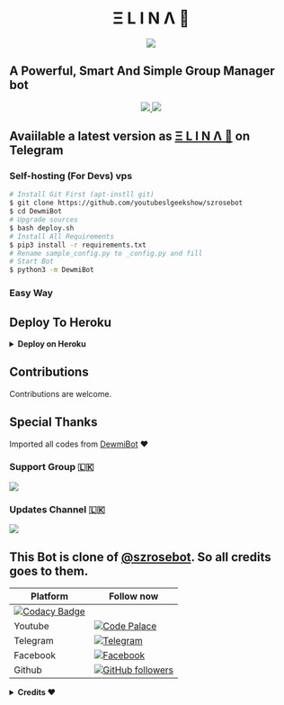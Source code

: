 <h1 align="center">Ξ L I N Λ 👸</h3> 

<p align="center"><a href="https://t.me/sl_bot_zone"><img src="https://telegra.ph/file/c0afb228c4b1fcefac3bb.jpg"></a></p>
<h2>A Powerful, Smart And Simple Group Manager bot </h2>

<p align="center">
  <a href="https://github.com/TeamElina/TheElinBot/stargazers">
    <img src="https://img.shields.io/github/stars/TeamElina/TheElinBot?style=social">

  </a>
  
  <a href="https://github.com/TeamElina/TheElinBot/fork">
    <img src="https://img.shields.io/github/forks/TeamElina/TheElinBot?label=Fork&style=social">

  </a>  
</p>


## Avaiilable a latest version as  [Ξ L I N Λ 👸](https://t.me/TheElinaBot) on Telegram

### Self-hosting (For Devs) vps
```sh
# Install Git First (apt-instll git)
$ git clone https://github.com/youtubeslgeekshow/szrosebot
$ cd DewmiBot
# Upgrade sources
$ bash deploy.sh
# Install All Requirements 
$ pip3 install -r requirements.txt
# Rename sample_config.py to _config.py and fill
# Start Bot 
$ python3 -m DewmiBot
```

### Easy Way
## Deploy To Heroku

<details>
  <summary><b>Deploy on Heroku</b></summary>
<br>

<p align="left">
  <a href="https://heroku.com/deploy?template=https://github.com/TeamElina/TheElinBot">
     <img height="30px" src="https://img.shields.io/badge/Deploy%20To%20Heroku-blue?style=for-the-badge&logo=heroku">
  </a>
</p>
  
</details>

## Contributions
Contributions are welcome.

## Special Thanks 
Imported all codes from [DewmiBot](https://github.com/hirunaofficial/Telegram-Group-Management-Bot-DewmiBot) ❤️

### Support Group 🇱🇰
<a href="https://t.me/epusthakalayabotsupport"><img src="https://img.shields.io/badge/Telegram-Join%20Support%20Group-blue.svg?logo=telegram"></a>
 
### Updates Channel 🇱🇰
<a href="https://t.me/epusthakalaya_bots"><img src="https://img.shields.io/badge/Telegram-Join%20Updates%20Channel-blue.svg?logo=telegram"></a>





## This Bot is clone of [@szrosebot](https://t.me/szrosebot). So all credits goes to them.



| **Platform** |  **Follow now**   |
|------------|---------------------|
[![Codacy Badge](https://api.codacy.com/project/badge/Grade/216dce16653e49d4b87d1f55caf03cb8)](https://app.codacy.com/gh/Madushankabro/TheElina-Bot?utm_source=github.com&utm_medium=referral&utm_content=Madushankabro/TheElina-Bot&utm_campaign=Badge_Grade_Settings) |
|   Youtube   | [![Code Palace](https://img.shields.io/youtube/channel/subscribers/UC2COV4jPD1hHbQMJuPnA3HA?label=E%20PUSTHAKALAYA%20BOTs%20™&style=social)](https://www.youtube.com/channel/UC2COV4jPD1hHbQMJuPnA3HA/videos) |
|  Telegram    | [![Telegram](https://img.shields.io/badge/E%20PUSTHAKALAYA%20BOTs%20™-003245?style=flat&labelColor=224242&logoColor=white&for-the-badge&logo=telegram)](https://t.me/epusthakalaya_bots)&nbsp;|
|  Facebook  | [![Facebook](https://img.shields.io/badge/Follow%20me%20on%20Facebook-2533cf?style=flat&labelColor=224242&logoColor=white&for-the-badge&logo=facebook)](https://www.facebook.com/kasuntha.madushanka.18/)&nbsp;|
| Github | [![GitHub followers](https://img.shields.io/github/followers/Madushankabro.svg?style=social&label=Follow&maxAge=2592000)](https://github.com/Madushankabro?tab=followers) |

 
 
 <details>
  <summary><b>Credits ❤</b></summary>
<br>
  - <b> DaisyX music </b>
  - <b> Anki Vector </b>
  - <b>  Hexzy 🇵 🇷 🇴 </b>
  - <b> GRANDROBOT </b>
  - <b>  Leo media search bot </b>
  - <b> DewmiBot </b>
  - <b> szrosebot </b>
</details>


